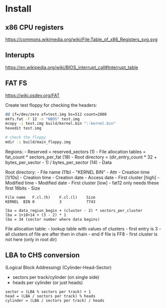 # Install

## x86 CPU registers

https://commons.wikimedia.org/wiki/File:Table_of_x86_Registers_svg.svg

## Interupts

https://en.wikipedia.org/wiki/BIOS_interrupt_call#Interrupt_table

## FAT FS

https://wiki.osdev.org/FAT

Create test floppy for checking the headers:

```bash
dd if=/dev/zero of=test.img bs=512 count=2880
mkfs.fat -F 12 -n "NBOS" test.img
mcopy -i test.img build/kernel.bin "::kernel.bin"
hexedit test.img

# check the floppy
mdir -i build/main_floppy.img
```

Regions:
    - Reserved = reserved_sectors (1)
    - File allocation tables = fat_count * sectors_per_fat (18)
    - Root directory = (dir_entry_count * 32 + bytes_per_sector - 1) / bytes_per_sector (14)
    - Data

Root directory:
    - File name (11b) - "KERNEL  BIN"
    - Attr
    - Creation time [1/10s]
    - Creation time 
    - Creation date
    - Access date
    - First cluster [high]
    - Modified time 
    - Modified date
    - First cluster [low] - fat12 only needs these first 16bits
    - Size

```
File name   F.cl.(h)    F.cl.(l)    Size
KERNEL  BIN 0           3           7743

lba = data_region_begin + (cluster - 2) * sectors_per_cluster
lba = 1+18+14 + (3 - 2) * 1
lba = 34 (sector number where data begins)
```

File allocation table:
    - lookup table with values of clusters
    - first entry is 3
    - all clusters of file are after then in chain
    - end if file is FF8
    - first cluster is not here (only in root dir)

## LBA to CHS conversion

(Logical Block Addressing)
(Cylinder-Head-Sector)

- sectors per track/cylinder (on single side)
- heads per cylinder (or just heads)

```
sector = (LBA % sectors per track) + 1
head = (LBA / sectors per track) % heads
cylinder = (LBA / sectors per track) / heads
```